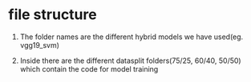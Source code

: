 # file structure

1. The folder names are the different hybrid models we have used(eg. vgg19_svm)

2. Inside there are the different datasplit folders(75/25, 60/40, 50/50) which contain the code for model training 
